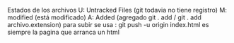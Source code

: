 Estados de los archivos
U: Untracked Files (git todavia no tiene registro)
M: modified (está modificado)
A: Added (agregado git . add / git . add archivo.extension)
para subir se usa : git push -u origin
index.html es siempre la pagina que arranca un html